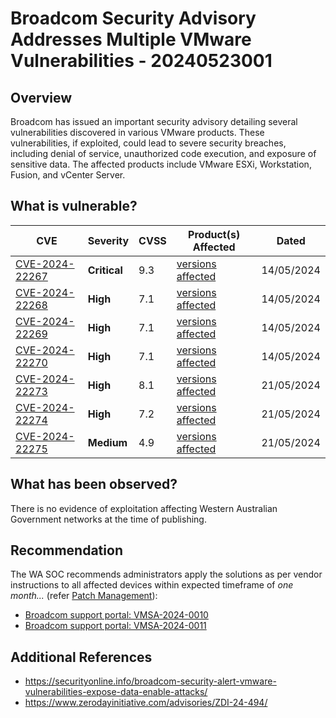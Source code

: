 # Broadcom Security Advisory Addresses Multiple VMware Vulnerabilities - 20240523001

## Overview

Broadcom has issued an important security advisory detailing several vulnerabilities discovered in various VMware products. These vulnerabilities, if exploited, could lead to severe security breaches, including denial of service, unauthorized code execution, and exposure of sensitive data. The affected products include VMware ESXi, Workstation, Fusion, and vCenter Server.

## What is vulnerable?

| CVE                                                               | Severity     | CVSS | Product(s) Affected                                                  | Dated      |
| ----------------------------------------------------------------- | ------------ | ---- | -------------------------------------------------------------------- | ---------- |
| [CVE-2024-22267](https://nvd.nist.gov/vuln/detail/CVE-2024-22267) | **Critical** | 9.3  | [versions affected](https://www.cve.org/CVERecord?id=CVE-2024-22267) | 14/05/2024 |
| [CVE-2024-22268](https://nvd.nist.gov/vuln/detail/CVE-2024-22268) | **High**     | 7.1  | [versions affected](https://www.cve.org/CVERecord?id=CVE-2024-22268) | 14/05/2024 |
| [CVE-2024-22269](https://nvd.nist.gov/vuln/detail/CVE-2024-22269) | **High**     | 7.1  | [versions affected](https://www.cve.org/CVERecord?id=CVE-2024-22269) | 14/05/2024 |
| [CVE-2024-22270](https://nvd.nist.gov/vuln/detail/CVE-2024-22270) | **High**     | 7.1  | [versions affected](https://www.cve.org/CVERecord?id=CVE-2024-22270) | 14/05/2024 |
| [CVE-2024-22273](https://nvd.nist.gov/vuln/detail/CVE-2024-22273) | **High**     | 8.1  | [versions affected](https://www.cve.org/CVERecord?id=CVE-2024-22273) | 21/05/2024 |
| [CVE-2024-22274](https://nvd.nist.gov/vuln/detail/CVE-2024-22274) | **High**     | 7.2  | [versions affected](https://www.cve.org/CVERecord?id=CVE-2024-22274) | 21/05/2024 |
| [CVE-2024-22275](https://nvd.nist.gov/vuln/detail/CVE-2024-22275) | **Medium**   | 4.9  | [versions affected](https://www.cve.org/CVERecord?id=CVE-2024-22275) | 21/05/2024 |

## What has been observed?

There is no evidence of exploitation affecting Western Australian Government networks at the time of publishing.

## Recommendation

The WA SOC recommends administrators apply the solutions as per vendor instructions to all affected devices within expected timeframe of *one month...* (refer [Patch Management](../guidelines/patch-management.md)):

- [Broadcom support portal: VMSA-2024-0010](https://support.broadcom.com/web/ecx/support-content-notification/-/external/content/SecurityAdvisories/0/24280)
- [Broadcom support portal: VMSA-2024-0011](https://support.broadcom.com/web/ecx/support-content-notification/-/external/content/SecurityAdvisories/0/24308)

## Additional References

- https://securityonline.info/broadcom-security-alert-vmware-vulnerabilities-expose-data-enable-attacks/
- https://www.zerodayinitiative.com/advisories/ZDI-24-494/
